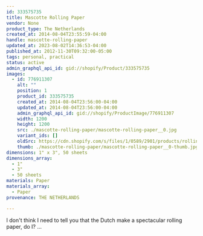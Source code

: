 ```yaml
---
id: 333575735
title: Mascotte Rolling Paper
vendor: None
product_type: The Netherlands
created_at: 2014-08-04T23:55:59-04:00
handle: mascotte-rolling-paper
updated_at: 2023-08-02T14:36:53-04:00
published_at: 2012-11-30T09:32:00-05:00
tags: personal, practical
status: active
admin_graphql_api_id: gid://shopify/Product/333575735
images:
  - id: 776911307
    alt: ""
    position: 1
    product_id: 333575735
    created_at: 2014-08-04T23:56:00-04:00
    updated_at: 2014-08-04T23:56:00-04:00
    admin_graphql_api_id: gid://shopify/ProductImage/776911307
    width: 1200
    height: 1200
    src: ./mascotte-rolling-paper/mascotte-rolling-paper__0.jpg
    variant_ids: []
    oldSrc: https://cdn.shopify.com/s/files/1/0589/2901/products/rolling_paper.jpeg?v=1407210960
    thumb: ./mascotte-rolling-paper/mascotte-rolling-paper__0-thumb.jpg
dimensions: 1" x 3", 50 sheets
dimensions_array:
  - 1"
  - 3"
  - 50 sheets
materials: Paper
materials_array:
  - Paper
provenance: THE NETHERLANDS

---
```


I don't think I need to tell you that the Dutch make a spectacular rolling paper, do I? ...